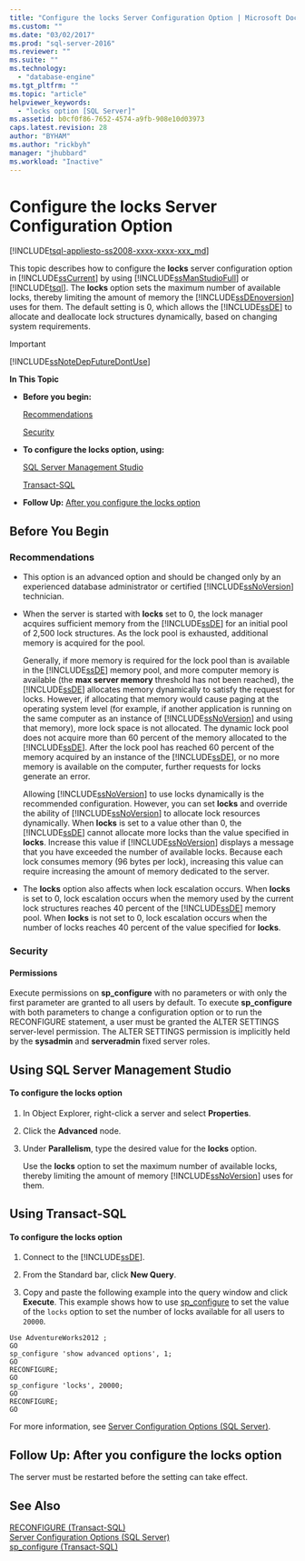 ```yaml
---
title: "Configure the locks Server Configuration Option | Microsoft Docs"
ms.custom: ""
ms.date: "03/02/2017"
ms.prod: "sql-server-2016"
ms.reviewer: ""
ms.suite: ""
ms.technology: 
  - "database-engine"
ms.tgt_pltfrm: ""
ms.topic: "article"
helpviewer_keywords: 
  - "locks option [SQL Server]"
ms.assetid: b0cf0f86-7652-4574-a9fb-908e10d03973
caps.latest.revision: 28
author: "BYHAM"
ms.author: "rickbyh"
manager: "jhubbard"
ms.workload: "Inactive"
---
```

# Configure the locks Server Configuration Option
[!INCLUDE[tsql-appliesto-ss2008-xxxx-xxxx-xxx_md](../../includes/tsql-appliesto-ss2008-xxxx-xxxx-xxx-md.md)]

  This topic describes how to configure the **locks** server configuration option in [!INCLUDE[ssCurrent](../../includes/sscurrent-md.md)] by using [!INCLUDE[ssManStudioFull](../../includes/ssmanstudiofull-md.md)] or [!INCLUDE[tsql](../../includes/tsql-md.md)]. The **locks** option sets the maximum number of available locks, thereby limiting the amount of memory the [!INCLUDE[ssDEnoversion](../../includes/ssdenoversion-md.md)] uses for them. The default setting is 0, which allows the [!INCLUDE[ssDE](../../includes/ssde-md.md)] to allocate and deallocate lock structures dynamically, based on changing system requirements.  
  
> [!IMPORTANT]  
>  [!INCLUDE[ssNoteDepFutureDontUse](../../includes/ssnotedepfuturedontuse-md.md)]  
  
 **In This Topic**  
  
-   **Before you begin:**  
  
     [Recommendations](#Recommendations)  
  
     [Security](#Security)  
  
-   **To configure the locks option, using:**  
  
     [SQL Server Management Studio](#SSMSProcedure)  
  
     [Transact-SQL](#TsqlProcedure)  
  
-   **Follow Up:**  [After you configure the locks option](#FollowUp)  
  
##  <a name="BeforeYouBegin"></a> Before You Begin  
  
###  <a name="Recommendations"></a> Recommendations  
  
-   This option is an advanced option and should be changed only by an experienced database administrator or certified [!INCLUDE[ssNoVersion](../../includes/ssnoversion-md.md)] technician.  
  
-   When the server is started with **locks** set to 0, the lock manager acquires sufficient memory from the [!INCLUDE[ssDE](../../includes/ssde-md.md)] for an initial pool of 2,500 lock structures. As the lock pool is exhausted, additional memory is acquired for the pool.  
  
     Generally, if more memory is required for the lock pool than is available in the [!INCLUDE[ssDE](../../includes/ssde-md.md)] memory pool, and more computer memory is available (the **max server memory** threshold has not been reached), the [!INCLUDE[ssDE](../../includes/ssde-md.md)] allocates memory dynamically to satisfy the request for locks. However, if allocating that memory would cause paging at the operating system level (for example, if another application is running on the same computer as an instance of [!INCLUDE[ssNoVersion](../../includes/ssnoversion-md.md)] and using that memory), more lock space is not allocated. The dynamic lock pool does not acquire more than 60 percent of the memory allocated to the [!INCLUDE[ssDE](../../includes/ssde-md.md)]. After the lock pool has reached 60 percent of the memory acquired by an instance of the [!INCLUDE[ssDE](../../includes/ssde-md.md)], or no more memory is available on the computer, further requests for locks generate an error.  
  
     Allowing [!INCLUDE[ssNoVersion](../../includes/ssnoversion-md.md)] to use locks dynamically is the recommended configuration. However, you can set **locks** and override the ability of [!INCLUDE[ssNoVersion](../../includes/ssnoversion-md.md)] to allocate lock resources dynamically. When **locks** is set to a value other than 0, the [!INCLUDE[ssDE](../../includes/ssde-md.md)] cannot allocate more locks than the value specified in **locks**. Increase this value if [!INCLUDE[ssNoVersion](../../includes/ssnoversion-md.md)] displays a message that you have exceeded the number of available locks. Because each lock consumes memory (96 bytes per lock), increasing this value can require increasing the amount of memory dedicated to the server.  
  
-   The **locks** option also affects when lock escalation occurs. When **locks** is set to 0, lock escalation occurs when the memory used by the current lock structures reaches 40 percent of the [!INCLUDE[ssDE](../../includes/ssde-md.md)] memory pool. When **locks** is not set to 0, lock escalation occurs when the number of locks reaches 40 percent of the value specified for **locks**.  
  
###  <a name="Security"></a> Security  
  
####  <a name="Permissions"></a> Permissions  
 Execute permissions on **sp_configure** with no parameters or with only the first parameter are granted to all users by default. To execute **sp_configure** with both parameters to change a configuration option or to run the RECONFIGURE statement, a user must be granted the ALTER SETTINGS server-level permission. The ALTER SETTINGS permission is implicitly held by the **sysadmin** and **serveradmin** fixed server roles.  
  
##  <a name="SSMSProcedure"></a> Using SQL Server Management Studio  
  
#### To configure the locks option  
  
1.  In Object Explorer, right-click a server and select **Properties**.  
  
2.  Click the **Advanced** node.  
  
3.  Under **Parallelism**, type the desired value for the **locks** option.  
  
     Use the **locks** option to set the maximum number of available locks, thereby limiting the amount of memory [!INCLUDE[ssNoVersion](../../includes/ssnoversion-md.md)] uses for them.  
  
##  <a name="TsqlProcedure"></a> Using Transact-SQL  
  
#### To configure the locks option  
  
1.  Connect to the [!INCLUDE[ssDE](../../includes/ssde-md.md)].  
  
2.  From the Standard bar, click **New Query**.  
  
3.  Copy and paste the following example into the query window and click **Execute**. This example shows how to use [sp_configure](../../relational-databases/system-stored-procedures/sp-configure-transact-sql.md) to set the value of the `locks` option to set the number of locks available for all users to `20000`.  
  
```tsql  
Use AdventureWorks2012 ;  
GO  
sp_configure 'show advanced options', 1;  
GO  
RECONFIGURE;  
GO  
sp_configure 'locks', 20000;  
GO  
RECONFIGURE;  
GO  
```  
  
 For more information, see [Server Configuration Options &#40;SQL Server&#41;](../../database-engine/configure-windows/server-configuration-options-sql-server.md).  
  
##  <a name="FollowUp"></a> Follow Up: After you configure the locks option  
 The server must be restarted before the setting can take effect.  
  
## See Also  
 [RECONFIGURE &#40;Transact-SQL&#41;](../../t-sql/language-elements/reconfigure-transact-sql.md)   
 [Server Configuration Options &#40;SQL Server&#41;](../../database-engine/configure-windows/server-configuration-options-sql-server.md)   
 [sp_configure &#40;Transact-SQL&#41;](../../relational-databases/system-stored-procedures/sp-configure-transact-sql.md)  
  
  
